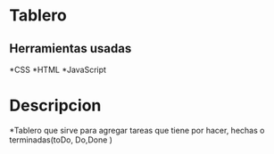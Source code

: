 # Tablero

## Herramientas usadas
*CSS
*HTML
*JavaScript

# Descripcion
*Tablero que sirve para agregar tareas que tiene por hacer, hechas o terminadas(toDo, Do,Done )
